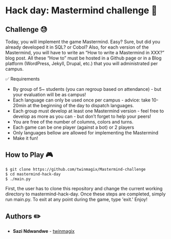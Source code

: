 # Hack day: Mastermind challenge :brain:

## Challenge :sweat:
Today, you will implement the game Mastermind.
Easy? Sure, but did you already developed it in SQL? or Cobol?
Also, for each version of the Mastermind, you will have to write an “How to write a Mastermind in XXX?” blog post.
All these “How to” must be hosted in a Github page or in a Blog platform (WordPress, Jekyll, Drupal, etc.) that you will administrated per campus.

:white_check_mark: Requirements
* By group of 5~ students (you can regroup based on attendance) - but your evaluation will be as campus!
* Each language can only be used once per campus - advice: take 10-20min at the beginning of the day to dispatch languages.
* Each group must develop at least one Mastermind version - feel free to develop as more as you can - but don’t forget to help your peers!
* You are free of the number of columns, colors and turns.
* Each game can be one player (against a bot) or 2 players
* Only languages bellow are allowed for implementing the Mastermind
* Make it fun!

## How to Play :video_game:
```sh
$ git clone https://github.com/twinmagix/Mastermind-challenge
$ cd mastermind-hack-day
$ ./main.py
```

First, the user has to clone this repository and change the current working directory to mastermind-hack-day. Once these steps are completed, simply run main.py. To exit at any point during the game, type 'exit.' Enjoy!

## Authors :pencil2:
* **Sazi Ndwandwe** - [twinmagix](https://github.com/twinmagix)
